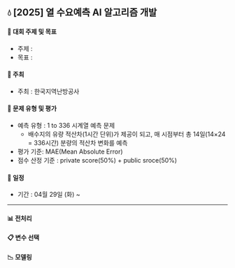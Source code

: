 ## :droplet: [2025] 열 수요예측 AI 알고리즘 개발

#### 📌 대회 주제 및 목표
* 주제 : 
* 목표 : 
 
#### 📌 주최
* 주최 : 한국지역난방공사

#### 📌 문제 유형 및 평가
* 예측 유형 : 1 to 336 시계열 예측 문제 
  * 배수지의 유량 적산차(1시간 단위)가 제공이 되고, 매 시점부터 총 14일(14×24 = 336시간) 분량의 적산차 변화를 예측
* 평가 기준: MAE(Mean Absolute Error)
* 점수 산정 기준 : private score(50%) + public sroce(50%)

#### 📌 일정
* 기간 : 04월 29일 (화) ~ 
---
#### :bar_chart: 전처리 

#### :clipboard: 변수 선택

#### :chart_with_downwards_trend: 모델링
